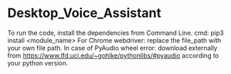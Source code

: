 # Desktop_Voice_Assistant
To run the code, install the dependencies from Command Line.
cmd: pip3 install <module_name>
For Chrome webdriver: replace the file_path with your own file path.
In case of PyAudio wheel error: download externally from https://www.lfd.uci.edu/~gohlke/pythonlibs/#pyaudio according to your python version.
